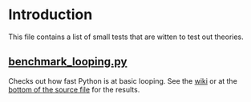 # Introduction

This file contains a list of small tests that are witten to test out theories.

## [benchmark_looping.py](https://github.com/jfboismenu/pynes/blob/master/dev/benchmark_looping.py)
Checks out how fast Python is at basic looping. See the [wiki](https://github.com/jfboismenu/pynes/wiki/Benchmarking) or at the [bottom of the source file](https://github.com/jfboismenu/pynes/blob/master/dev/benchmark_looping.py#L59-L72) for the results.
